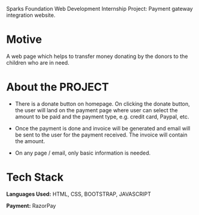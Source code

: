 Sparks Foundation Web Development Internship Project: Payment gateway integration website.

# Motive
A web page which helps to transfer money donating by the donors to the children who are in need.

# About the PROJECT

* There is a donate button on homepage. On clicking the donate button, the user will land on the payment page where user can select the amount to be paid and the payment type, e.g. credit card, Paypal, etc.

* Once the payment is done and invoice will be generated and email will be sent to the user for the payment received. The invoice will contain the amount.

* On any page / email, only basic information is needed.


# Tech Stack

**Languages Used:** HTML, CSS, BOOTSTRAP, JAVASCRIPT

**Payment:** RazorPay







